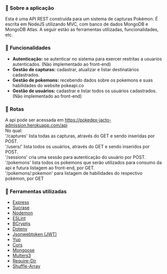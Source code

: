 ### :memo: Sobre a aplicação

Esta é uma API REST construída para um sistema de capturas Pokémon. É escrita em NodeJS utilizando MVC, com banco de dados MongoDB e MongoDB Atlas. A seguir estão as ferramentas utilizadas, funcionalidades, etc.

### :bookmark_tabs: **Funcionalidades**

- **Autenticação:** se autenticar no sistema para exercer restritas a usuarios autenticados. (Não implementado ao front-end)
- **Gestão de capturas:** cadastrar, atualizar e listar destinatários cadastrados.
- **Gestão de pokemons:** recebendo dados sobre os pokemons e suas habilidades do website pokeapi.co
- **Gestão de usuários:** cadastrar e listar todos os usuários cadastrados. (Não implementado ao front-end)

### :bookmark_tabs: **Rotas**
A api pode ser acessada em https://pokedex-jacto-admission.herokuapp.com/api </br>
No qual:</br>
'/captures' lista todas as capturas, através do GET e sendo inseridas por POST. </br>
'/users/' lista todos os usuários, através do GET e sendo inseridos por POST.</br>
'/sessions' cria uma sessão para autenticação do usuário por POST.</br>
'/pokemons' lista todos os pokemons que serão utilizados para consumo da api e futura listagem ao front-end, por GET.</br>
'/pokemons/:pokemon' para listagem de habilidades do respectivo pokémon, por GET</br>

### :hammer: **Ferramentas utilizadas**
- <a target="_blank" href="https://www.npmjs.com/package/express" alt="Express">Express</a>
- <a target="_blank" href="https://www.npmjs.com/package/sucrase" alt="Sucrase">Sucrase</a>
- <a target="_blank" href="https://www.npmjs.com/package/nodemon" alt="Nodemon">Nodemon</a>
- <a target="_blank" href="https://www.npmjs.com/package/eslint" alt="ESLint">ESLint</a>
- <a target="_blank" href="https://www.npmjs.com/package/bcryptjs" alt="bcryptjs">BCryptjs</a>
- <a target="_blank" href="https://www.npmjs.com/package/dotenv" alt="dotenv">Dotenv</a>
- <a target="_blank" href="https://www.npmjs.com/package/jsonwebtoken" alt="jsonwebtoken">Jsonwebtoken (JWT)</a>
- <a target="_blank" href="https://www.npmjs.com/package/Yup" alt="Yup">Yup</a>
- <a target="_blank" href="https://www.npmjs.com/package/cors" alt="Cors">Cors</a>
- <a target="_blank" href="https://www.npmjs.com/package/mongoose" alt="Mongoose">Mongoose</a>
- <a target="_blank" href="https://www.npmjs.com/package/multers3" alt="Multers3">Multers3</a>
- <a target="_blank" href="https://www.npmjs.com/package/requiredir" alt="require-dir">Require-Dir</a>
- <a target="_blank" href="https://www.npmjs.com/package/shufflearray" alt="Shuffle-Array">Shuffle-Array</a>


